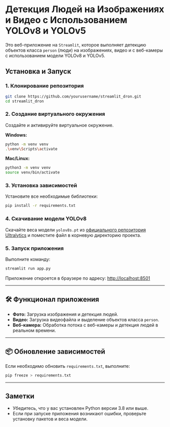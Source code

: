 # Детекция Людей на Изображениях и Видео с Использованием YOLOv8 и YOLOv5

Это веб-приложение на `Streamlit`, которое выполняет детекцию объектов класса `person` (люди) на изображениях, видео и с веб-камеры с использованием модели YOLOv8 и YOLOv5.

## Установка и Запуск

### 1. Клонирование репозитория

```bash
git clone https://github.com/yourusername/streamlit_dron.git
cd streamlit_dron
```

### 2. Создание виртуального окружения

Создайте и активируйте виртуальное окружение.

**Windows:**

```bash
python -m venv venv
.\venv\Scripts\activate
```

**Mac/Linux:**

```bash
python3 -m venv venv
source venv/bin/activate
```

### 3. Установка зависимостей

Установите все необходимые библиотеки:

```bash
pip install -r requirements.txt
```

### 4. Скачивание модели YOLOv8

Скачайте веса модели `yolov8s.pt` из [официального репозитория Ultralytics](https://github.com/ultralytics/assets/releases/download/v0.0.0/yolov8s.pt) и поместите файл в корневую директорию проекта.

### 5. Запуск приложения

Выполните команду:

```bash
streamlit run app.py
```

Приложение откроется в браузере по адресу: [http://localhost:8501](http://localhost:8501)

---

## 🛠 Функционал приложения

* **Фото:** Загрузка изображения и детекция людей.
* **Видео:** Загрузка видеофайла и выделение объектов класса `person`.
* **Веб-камера:** Обработка потока с веб-камеры и детекция людей в реальном времени.

---

## 📦 Обновление зависимостей

Если необходимо обновить `requirements.txt`, выполните:

```bash
pip freeze > requirements.txt
```

---

## Заметки

* Убедитесь, что у вас установлен Python версии 3.8 или выше.
* Если при запуске приложения возникают ошибки, проверьте установку пакетов и веса модели.


